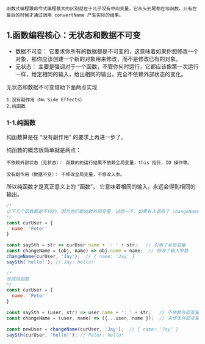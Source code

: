 ```
函数式编程跟命令式编程最大的区别就在于几乎没有中间变量，它从头到尾都在写函数，只有在最后的时候才通过调用 convertName 产生实际的结果。
```

## 1.函数编程核心：无状态和数据不可变

- 数据不可变： 它要求你所有的数据都是不可变的，这意味着如果你想修改一个对象，那你应该创建一个新的对象用来修改，而不是修改已有的对象。
- 无状态： 主要是强调对于一个函数，不管你何时运行，它都应该像第一次运行一样，给定相同的输入，给出相同的输出，完全不依赖外部状态的变化。

无状态和数据不可变借助下面两点实现

```
1.没有副作用（No Side Effects）
2.纯函数
```

### 1-1.纯函数

纯函数算是在 “没有副作用” 的要求上再进一步了。

纯函数的概念很简单就是两点：

```
不依赖外部状态（无状态）： 函数的的运行结果不依赖全局变量，this 指针，IO 操作等。

没有副作用（数据不变）： 不修改全局变量，不修改入参。
```

所以纯函数才是真正意义上的 “函数”， 它意味着相同的输入，永远会得到相同的输出。

```javaScript
/*
以下几个函数都是不纯的，因为他们都依赖外部变量，试想一下，如果有人调用了 changeName 对 curUser 进行了修改，然后你在另外的地方调用了 saySth ，这样就会产生你预料之外的结果
*/
const curUser = {
  name: 'Peter'
}

const saySth = str => curUser.name + ': ' + str;   // 引用了全局变量
const changeName = (obj, name) => obj.name = name;  // 修改了输入参数
changeName(curUser, 'Jay');  // { name: 'Jay' }
saySth('hello!'); // Jay: hello!

/*
改成纯函数
*/
const curUser = {
  name: 'Peter'
}

const saySth = (user, str) => user.name + ': ' + str;   // 不依赖外部变量
const changeName = (user, name) => ({...user, name });  // 未修改外部变量

const newUser = changeName(curUser, 'Jay');  // { name: 'Jay' }
saySth(curUser, 'hello!'); // Peter: hello!
```
